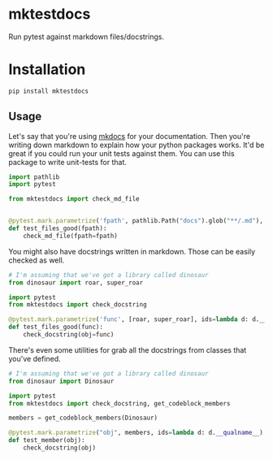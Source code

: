 # mktestdocs

Run pytest against markdown files/docstrings.

# Installation 

```python
pip install mktestdocs
```

## Usage 

Let's say that you're using [mkdocs](https://squidfunk.github.io/mkdocs-material/getting-started/) for your documentation. Then you're 
writing down markdown to explain how your python packages works. It'd be 
great if you could run your unit tests against them. You can use this package
to write unit-tests for that. 

```python
import pathlib
import pytest

from mktestdocs import check_md_file


@pytest.mark.parametrize('fpath', pathlib.Path("docs").glob("**/.md"), ids=str)
def test_files_good(fpath):
    check_md_file(fpath=fpath)
```

You might also have docstrings written in markdown. Those can be easily checked
as well. 

```python
# I'm assuming that we've got a library called dinosaur
from dinosaur import roar, super_roar

import pytest
from mktestdocs import check_docstring

@pytest.mark.parametrize('func', [roar, super_roar], ids=lambda d: d.__name__)
def test_files_good(func):
    check_docstring(obj=func)
```

There's even some utilities for grab all the docstrings from classes that you've defined. 

```python
# I'm assuming that we've got a library called dinosaur
from dinosaur import Dinosaur

import pytest
from mktestdocs import check_docstring, get_codeblock_members

members = get_codeblock_members(Dinosaur)

@pytest.mark.parametrize("obj", members, ids=lambda d: d.__qualname__)
def test_member(obj):
    check_docstring(obj)
```
